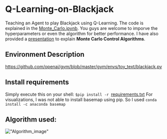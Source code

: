# Q-Learning-on-Blackjack
Teaching an Agent to play Blackjack using Q-Learning. The code is explained in the [Monte_Carlo.ipynb](https://github.com/ShivankYadav/Q-Learning-on-Blackjack/blob/master/Monte_Carlo.ipynb). You guys are welcome to imporve the hyperparameters or even the algorithm for better performance. I have also provided a [presentation](https://github.com/ShivankYadav/Q-Learning-on-Blackjack/blob/master/MinorProject.pptx) to explain **Monte Carlo Control Algorithms**.

## Environment Description
https://github.com/openai/gym/blob/master/gym/envs/toy_text/blackjack.py

## Install requirements
Simply execute this on your shell: ```$pip install -r ```[requirements.txt](https://github.com/ShivankYadav/Q-Learning-on-Blackjack/blob/master/requirements.txt)
For visualizations, I was not able to install basemap using pip. So I used 
```conda install -c anaconda basemap```
## Algorithm used:
!["Algorithm_image"](https://github.com/ShivankYadav/Q-Learning-on-Blackjack/blob/master/images/algos.png)
